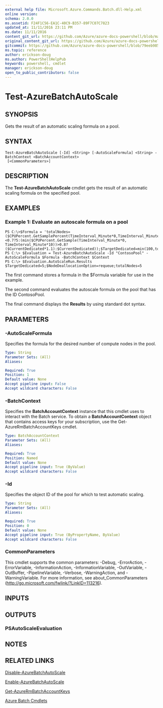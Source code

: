 ```yaml
---
external help file: Microsoft.Azure.Commands.Batch.dll-Help.xml
online version:
schema: 2.0.0
ms.assetid: F24F1C56-EA1C-40C9-B357-89F7C07C7823
updated_at: 11/11/2016 23:11 PM
ms.date: 11/11/2016
content_git_url: https://github.com/Azure/azure-docs-powershell/blob/master/azureps-cmdlets-docs/ResourceManager/AzureRM.Batch/v2.1.0/Test-AzureBatchAutoScale.md
original_content_git_url: https://github.com/Azure/azure-docs-powershell/blob/master/azureps-cmdlets-docs/ResourceManager/AzureRM.Batch/v2.1.0/Test-AzureBatchAutoScale.md
gitcommit: https://github.com/Azure/azure-docs-powershell/blob/79eeb985ea480979357fb4695832a0c3d29a48bf
ms.topic: reference
author: erickson-doug
ms.author: PowerShellHelpPub
keywords: powershell, cmdlet
manager: erickson-doug
open_to_public_contributors: false
---
```


# Test-AzureBatchAutoScale

## SYNOPSIS
Gets the result of an automatic scaling formula on a pool.

## SYNTAX

```
Test-AzureBatchAutoScale [-Id] <String> [-AutoScaleFormula] <String> -BatchContext <BatchAccountContext>
 [<CommonParameters>]
```

## DESCRIPTION
The **Test-AzureBatchAutoScale** cmdlet gets the result of an automatic scaling formula on the specified pool.

## EXAMPLES

### Example 1: Evaluate an autoscale formula on a pool
```
PS C:\>$Formula = 'totalNodes=($CPUPercent.GetSamplePercent(TimeInterval_Minute*0,TimeInterval_Minute*10)<0.7?5:(min($CPUPercent.GetSample(TimeInterval_Minute*0, TimeInterval_Minute*10))>0.8?($CurrentDedicated*1.1):$CurrentDedicated));$TargetDedicated=min(100,totalNodes);';
PS C:\> $Evaluation = Test-AzureBatchAutoScale -Id "ContosoPool" -AutoScaleFormula $Formula -BatchContext $Context
PS C:\> $Evaluation.AutoScaleRun.Results
$TargetDedicated=5;$NodeDeallocationOption=requeue;totalNodes=5
```

The first command stores a formula in the $Formula variable for use in the example.

The second command evaluates the autoscale formula on the pool that has the ID ContosoPool.

The final command displays the **Results** by using standard dot syntax.

## PARAMETERS

### -AutoScaleFormula
Specifies the formula for the desired number of compute nodes in the pool.

```yaml
Type: String
Parameter Sets: (All)
Aliases: 

Required: True
Position: 1
Default value: None
Accept pipeline input: False
Accept wildcard characters: False
```

### -BatchContext
Specifies the **BatchAccountContext** instance that this cmdlet uses to interact with the Batch service.
To obtain a **BatchAccountContext** object that contains access keys for your subscription, use the Get-AzureRmBatchAccountKeys cmdlet.

```yaml
Type: BatchAccountContext
Parameter Sets: (All)
Aliases: 

Required: True
Position: Named
Default value: None
Accept pipeline input: True (ByValue)
Accept wildcard characters: False
```

### -Id
Specifies the object ID of the pool for which to test automatic scaling.

```yaml
Type: String
Parameter Sets: (All)
Aliases: 

Required: True
Position: 0
Default value: None
Accept pipeline input: True (ByPropertyName, ByValue)
Accept wildcard characters: False
```

### CommonParameters
This cmdlet supports the common parameters: -Debug, -ErrorAction, -ErrorVariable, -InformationAction, -InformationVariable, -OutVariable, -OutBuffer, -PipelineVariable, -Verbose, -WarningAction, and -WarningVariable. For more information, see about_CommonParameters (http://go.microsoft.com/fwlink/?LinkID=113216).

## INPUTS

## OUTPUTS

### PSAutoScaleEvaluation

## NOTES

## RELATED LINKS

[Disable-AzureBatchAutoScale](./Disable-AzureBatchAutoScale.md)

[Enable-AzureBatchAutoScale](./Enable-AzureBatchAutoScale.md)

[Get-AzureRmBatchAccountKeys](./Get-AzureRmBatchAccountKeys.md)

[Azure Batch Cmdlets](./AzureRM.Batch.md)


